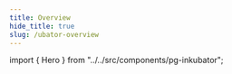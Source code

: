 ```yaml
---
title: Overview
hide_title: true
slug: /ubator-overview
---
```


import { Hero } from "../../src/components/pg-inkubator";

<Hero withLinkCTA className="mt-16" />
